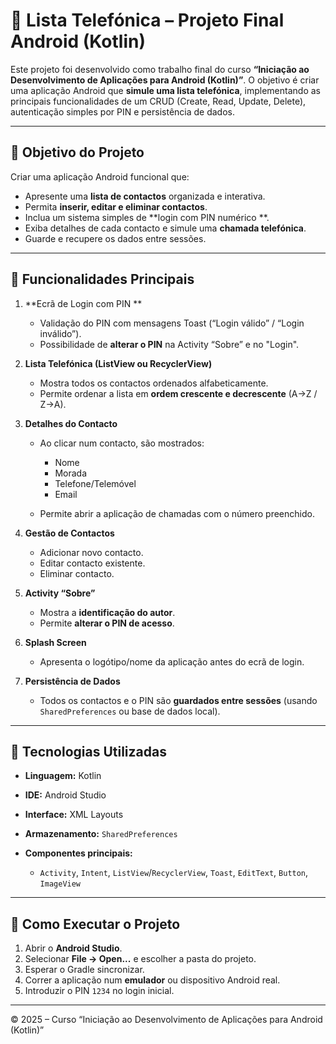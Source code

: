 # 📱 Lista Telefónica – Projeto Final Android (Kotlin)

Este projeto foi desenvolvido como trabalho final do curso **“Iniciação ao Desenvolvimento de Aplicações para Android (Kotlin)”**.
O objetivo é criar uma aplicação Android que **simule uma lista telefónica**, implementando as principais funcionalidades de um CRUD (Create, Read, Update, Delete), autenticação simples por PIN e persistência de dados.

---

## 🎯 Objetivo do Projeto

Criar uma aplicação Android funcional que:

* Apresente uma **lista de contactos** organizada e interativa.
* Permita **inserir, editar e eliminar contactos**.
* Inclua um sistema simples de **login com PIN numérico **.
* Exiba detalhes de cada contacto e simule uma **chamada telefónica**.
* Guarde e recupere os dados entre sessões.

---

## 🧩 Funcionalidades Principais

1. **Ecrã de Login com PIN **

   * Validação do PIN com mensagens Toast (“Login válido” / “Login inválido”).
   * Possibilidade de **alterar o PIN** na Activity “Sobre” e no "Login".

2. **Lista Telefónica (ListView ou RecyclerView)**

   * Mostra todos os contactos ordenados alfabeticamente.
   * Permite ordenar a lista em **ordem crescente e decrescente** (A→Z / Z→A).

3. **Detalhes do Contacto**

   * Ao clicar num contacto, são mostrados:

     * Nome
     * Morada
     * Telefone/Telemóvel
     * Email
   * Permite abrir a aplicação de chamadas com o número preenchido.

4. **Gestão de Contactos**

   * Adicionar novo contacto.
   * Editar contacto existente.
   * Eliminar contacto.

5. **Activity “Sobre”**

   * Mostra a **identificação do autor**.
   * Permite **alterar o PIN de acesso**.

6. **Splash Screen**

   * Apresenta o logótipo/nome da aplicação antes do ecrã de login.

7. **Persistência de Dados**

   * Todos os contactos e o PIN são **guardados entre sessões** (usando `SharedPreferences` ou base de dados local).

---

## 💾 Tecnologias Utilizadas

* **Linguagem:** Kotlin
* **IDE:** Android Studio
* **Interface:** XML Layouts
* **Armazenamento:** `SharedPreferences`
* **Componentes principais:**

  * `Activity`, `Intent`, `ListView`/`RecyclerView`, `Toast`, `EditText`, `Button`, `ImageView`

---

## 🚀 Como Executar o Projeto

1. Abrir o **Android Studio**.
2. Selecionar **File → Open...** e escolher a pasta do projeto.
3. Esperar o Gradle sincronizar.
4. Correr a aplicação num **emulador** ou dispositivo Android real.
5. Introduzir o PIN `1234` no login inicial.
---

© 2025 – Curso “Iniciação ao Desenvolvimento de Aplicações para Android (Kotlin)”
